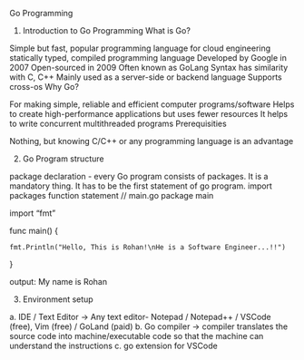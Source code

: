 Go Programming

1. Introduction to Go Programming
What is Go?

Simple but fast, popular programming language for cloud engineering
statically typed, compiled programming language
Developed by Google in 2007
Open-sourced in 2009
Often known as GoLang
Syntax has similarity with C, C++
Mainly used as a server-side or backend language
Supports cross-os
Why Go?

For making simple, reliable and efficient computer programs/software
Helps to create high-performance applications but uses fewer resources
It helps to write concurrent multithreaded programs
Prerequisities

Nothing, but knowing C/C++ or any programming language is an advantage
 
2. Go Program structure

package declaration - every Go program consists of packages. It is a mandatory thing. It has to be the first statement of go program.
import packages
function
statement
  // main.go
  package main

  import “fmt”

  func main() {

    fmt.Println("Hello, This is Rohan!\nHe is a Software Engineer...!!")

  }

  output: My name is Rohan
  
 3. Environment setup

a. IDE / Text Editor -> Any text editor- Notepad / Notepad++ / VSCode (free), Vim (free) / GoLand (paid)
b. Go compiler -> compiler translates the source code into machine/executable code so that the machine can understand the instructions
c. go extension for VSCode
